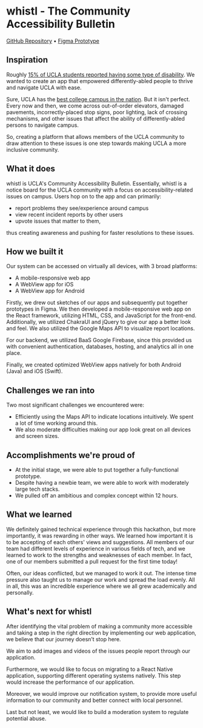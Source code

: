 # whistl - The Community Accessibility Bulletin

[GitHub Repository](https://github.com/namanmodani/whistl) • [Figma Prototype](https://www.figma.com/file/39obHkouG3yu8uLHtSNXsC/whistl?node-id=0%3A1)

## Inspiration

Roughly [15% of UCLA students reported having some type of disability](https://sairo.ucla.edu/file/4317cf06-d7d3-4464-95f6-dde3786e7820). We wanted to create an app that empowered differently-abled people to thrive and navigate UCLA with ease.

Sure, UCLA has the [best college campus in the nation](https://www.niche.com/colleges/search/best-college-campuses/). But it isn't perfect. Every now and then, we come across out-of-order elevators, damaged pavements, incorrectly-placed stop signs, poor lighting, lack of crossing mechanisms, and other issues that affect the ability of differently-abled persons to navigate campus.

So, creating a platform that allows members of the UCLA community to draw attention to these issues is one step towards making UCLA a more inclusive community.

## What it does

whistl is UCLA's Community Accessibility Bulletin. Essentially, whistl is a notice board for the UCLA community with a focus on accessibility-related issues on campus. Users hop on to the app and can primarily:

* report problems they see/experience around campus
* view recent incident reports by other users
* upvote issues that matter to them,

thus creating awareness and pushing for faster resolutions to these issues.

## How we built it

Our system can be accessed on virtually all devices, with 3 broad platforms:

* A mobile-responsive web app
* A WebView app for iOS
* A WebView app for Android

Firstly, we drew out sketches of our apps and subsequently put together prototypes in Figma. We then developed a mobile-responsive web app on the React framework, utilizing HTML, CSS, and JavaScript for the front-end. Additionally, we utilized ChakraUI and jQuery to give our app a better look and feel. We also utilized the Google Maps API to visualize report locations.

For our backend, we utilized BaaS Google Firebase, since this provided us with convenient authentication, databases, hosting, and analytics all in one place.

Finally, we created optimized WebView apps natively for both Android (Java) and iOS (Swift).

## Challenges we ran into

Two most significant challenges we encountered were:

* Efficiently using the Maps API to indicate locations intuitively. We spent a lot of time working around this.
* We also moderate difficulties making our app look great on all devices and screen sizes.

## Accomplishments we're proud of

* At the initial stage, we were able to put together a fully-functional prototype.
* Despite having a newbie team, we were able to work with moderately large tech stacks.
* We pulled off an ambitious and complex concept within 12 hours.

## What we learned

We definitely gained technical experience through this hackathon, but more importantly, it was rewarding in other ways. We learned how important it is to be accepting of each others' views and suggestions. All members of our team had different levels of experience in various fields of tech, and we learned to work to the strengths and weaknesses of each member. In fact, one of our members submitted a pull request for the first time today!

Often, our ideas conflicted, but we managed to work it out. The intense time pressure also taught us to manage our work and spread the load evenly. All in all, this was an incredible experience where we all grew academically and personally.

## What's next for whistl

After identifying the vital problem of making a community more accessible and taking a step in the right direction by implementing our web application, we believe that our journey doesn’t stop here.

We aim to add images and videos of the issues people report through our application.

Furthermore, we would like to focus on migrating to a React Native application, supporting different operating systems natively. This step would increase the performance of our application.

Moreover, we would improve our notification system, to provide more useful information to our community and better connect with local personnel.

Last but not least, we would like to build a moderation system to regulate potential abuse.
